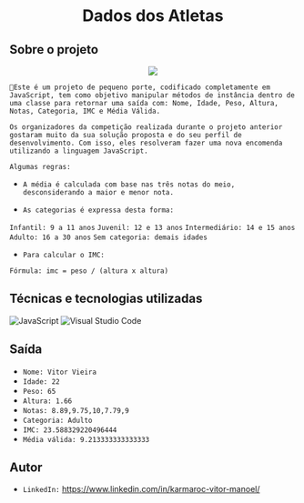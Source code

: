 <h1 align="center"> Dados dos Atletas </h1>

## Sobre o projeto 

<p align="center">
<img src="http://img.shields.io/static/v1?label=STATUS&message=EM%20DESENVOLVIMENTO&color=GREEN&style=for-the-badge"/>
</p>

``🔨Este é um projeto de pequeno porte, codificado completamente em JavaScript, tem como objetivo manipular métodos de instância dentro de uma classe para retornar uma saída com:
Nome, Idade, Peso, Altura, Notas, Categoria, IMC e Média Válida.``

``Os organizadores da competição realizada durante o projeto anterior gostaram muito da sua solução proposta e do seu perfil de desenvolvimento. Com isso, eles resolveram fazer uma nova encomenda utilizando a linguagem JavaScript.``

``Algumas regras:``

+ ``A média é calculada com base nas três notas do meio, desconsiderando a maior e menor nota.``

+ ``As categorias é expressa desta forma:``

``Infantil: 9 a 11 anos``
``Juvenil: 12 e 13 anos``
``Intermediário: 14 e 15 anos``
``Adulto: 16 a 30 anos``
``Sem categoria: demais idades``

+ ``Para calcular o IMC:``

``Fórmula: imc = peso / (altura x altura)``

## Técnicas e tecnologias utilizadas

![JavaScript](https://img.shields.io/badge/javascript-%23323330.svg?logo=javascript&logoColor=%23F7DF1E)
![Visual Studio Code](https://img.shields.io/badge/Visual%20Studio%20Code-0078d7.svg?logo=visual-studio-code&logoColor=white)

## Saída

- ``Nome: Vitor Vieira``
- ``Idade: 22``
- ``Peso: 65``
- ``Altura: 1.66``
- ``Notas: 8.89,9.75,10,7.79,9``
- ``Categoria: Adulto``
- ``IMC: 23.588329220496444``
- ``Média válida: 9.213333333333333``

## Autor

- ``LinkedIn:`` https://www.linkedin.com/in/karmaroc-vitor-manoel/
